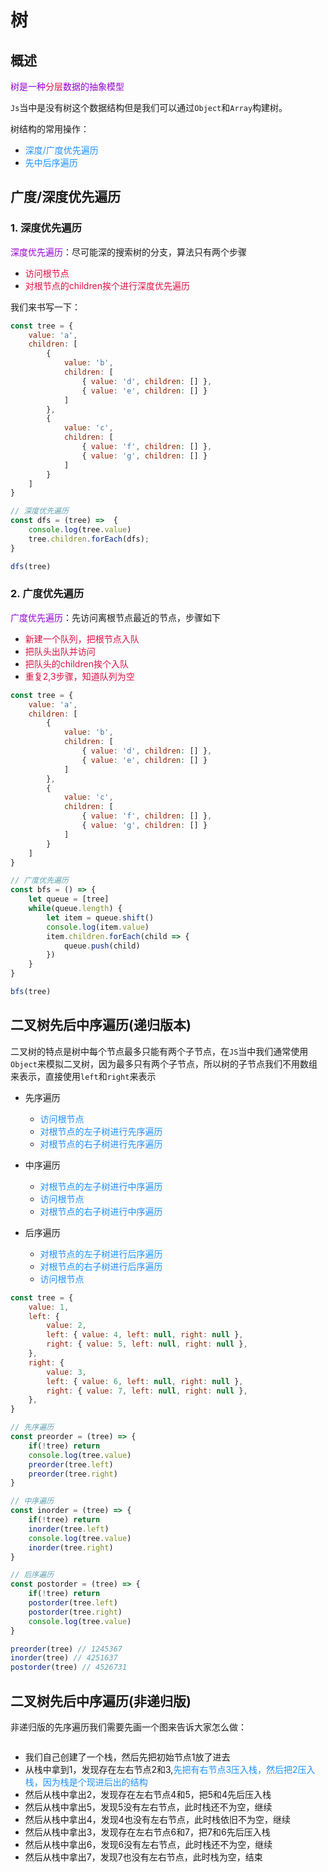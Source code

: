 # 树

## 概述
<font color=#9400D3>树是一种<font color=#DD1144>分层</font>数据的抽象模型</font>

`Js`当中是没有树这个数据结构但是我们可以通过`Object`和`Array`构建树。

树结构的常用操作：
+ <font color=#1E90FF>深度/广度优先遍历</font>
+ <font color=#1E90FF>先中后序遍历</font>

## 广度/深度优先遍历
### 1. 深度优先遍历
<font color=#9400D3>深度优先遍历</font>：尽可能深的搜索树的分支，算法只有两个步骤
+ <font color=#DD1144>访问根节点</font>
+ <font color=#DD1144>对根节点的children挨个进行深度优先遍历</font>

我们来书写一下：
```javascript
const tree = {
	value: 'a',
	children: [
		{
			value: 'b',
			children: [
				{ value: 'd', children: [] },
				{ value: 'e', children: [] }
			]
		},
		{
			value: 'c',
			children: [
				{ value: 'f', children: [] },
				{ value: 'g', children: [] }
			]
		}
	]
}

// 深度优先遍历
const dfs = (tree) =>  {
	console.log(tree.value)
	tree.children.forEach(dfs);
}

dfs(tree)
```

### 2. 广度优先遍历
<font color=#9400D3>广度优先遍历</font>：先访问离根节点最近的节点，步骤如下
+ <font color=#DD1144>新建一个队列，把根节点入队</font>
+ <font color=#DD1144>把队头出队并访问</font>
+ <font color=#DD1144>把队头的children挨个入队</font>
+ <font color=#DD1144>重复2,3步骤，知道队列为空</font>

```javascript
const tree = {
	value: 'a',
	children: [
		{
			value: 'b',
			children: [
				{ value: 'd', children: [] },
				{ value: 'e', children: [] }
			]
		},
		{
			value: 'c',
			children: [
				{ value: 'f', children: [] },
				{ value: 'g', children: [] }
			]
		}
	]
}

// 广度优先遍历
const bfs = () => {
	let queue = [tree]
	while(queue.length) {
		let item = queue.shift()
		console.log(item.value)
		item.children.forEach(child => {
			queue.push(child)
		})
	}
}

bfs(tree)
```

## 二叉树先后中序遍历(递归版本)
二叉树的特点是树中每个节点最多只能有两个子节点，在`JS`当中我们通常使用`Object`来模拟二叉树，因为最多只有两个子节点，所以树的子节点我们不用数组来表示，直接使用`left`和`right`来表示


+ 先序遍历
	+ <font color=#1E90FF>访问根节点</font>
	+ <font color=#1E90FF>对根节点的左子树进行先序遍历</font>
	+ <font color=#1E90FF>对根节点的右子树进行先序遍历</font>


+ 中序遍历
	+ <font color=#1E90FF>对根节点的左子树进行中序遍历</font>
	+ <font color=#1E90FF>访问根节点</font>
	+ <font color=#1E90FF>对根节点的右子树进行中序遍历</font>

+ 后序遍历
	+ <font color=#1E90FF>对根节点的左子树进行后序遍历</font>
	+ <font color=#1E90FF>对根节点的右子树进行后序遍历</font>
	+ <font color=#1E90FF>访问根节点</font>

```javascript
const tree = {
	value: 1,
	left: {
		value: 2,
		left: { value: 4, left: null, right: null },
		right: { value: 5, left: null, right: null },
	},
	right: {
		value: 3,
		left: { value: 6, left: null, right: null },
		right: { value: 7, left: null, right: null },
	},
}

// 先序遍历
const preorder = (tree) => {
	if(!tree) return
	console.log(tree.value)
	preorder(tree.left)
	preorder(tree.right)
}

// 中序遍历
const inorder = (tree) => {
	if(!tree) return
	inorder(tree.left)
	console.log(tree.value)
	inorder(tree.right)
}

// 后序遍历
const postorder = (tree) => {
	if(!tree) return
	postorder(tree.left)
	postorder(tree.right)
	console.log(tree.value)
}

preorder(tree) // 1245367
inorder(tree) // 4251637
postorder(tree) // 4526731
```

## 二叉树先后中序遍历(非递归版)
非递归版的先序遍历我们需要先画一个图来告诉大家怎么做：

<img :src="$withBase('/react_algorithm_5.png')" alt="">

+ 我们自己创建了一个栈，然后先把初始节点1放了进去
+ 从栈中拿到1，发现存在左右节点2和3,<font color=#1E90FF>先把有右节点3压入栈，然后把2压入栈，因为栈是个现进后出的结构</font>
+ 然后从栈中拿出2，发现存在左右节点4和5，把5和4先后压入栈
+ 然后从栈中拿出5，发现5没有左右节点，此时栈还不为空，继续
+ 然后从栈中拿出4，发现4也没有左右节点，此时栈依旧不为空，继续
+ 然后从栈中拿出3，发现存在左右节点6和7，把7和6先后压入栈
+ 然后从栈中拿出6，发现6没有左右节点，此时栈还不为空，继续
+ 然后从栈中拿出7，发现7也没有左右节点，此时栈为空，结束